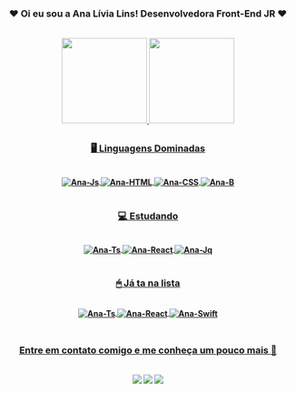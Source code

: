 
<h3 align="center"><b> ❤ Oi eu sou a Ana Lívia Lins! Desenvolvedora Front-End JR ❤ <b></h3><br>

<div align="center">
  <a href="https://github.com/analivialins">
  <img height="150em" src="https://github-readme-stats.vercel.app/api?username=analivialins&show_icons=true&theme=aura_dark&include_all_commits=true&count_private=true"/>
     <img height="150em" src="https://github-readme-stats.vercel.app/api/top-langs/?username=analivialins&layout=compact&langs_count=7&theme=aura_dark"/>
</div>
  
  ##
  
<h3 align="center"><b>🖥 Linguagens Dominadas<b></h3> 
  
<div align="center" style="display: inline_block"><br>
  <img align="center" alt="Ana-Js" src="https://img.shields.io/badge/JavaScript-F7DF1E?style=for-the-badge&logo=javascript&logoColor=black">
  <img align="center" alt="Ana-HTML" src="https://img.shields.io/badge/HTML5-E34F26?style=for-the-badge&logo=html5&logoColor=white">
  <img align="center" alt="Ana-CSS" src="https://img.shields.io/badge/CSS3-1572B6?style=for-the-badge&logo=css3&logoColor=white">
  <img align="center" alt="Ana-B" src="https://img.shields.io/badge/Bootstrap-563D7C?style=for-the-badge&logo=bootstrap&logoColor=white">
</div><br>
  
<h3 align="center"><b>💻 Estudando<b></h3>
    
<div align="center" style="display: inline_block"><br>
  <img align="center" alt="Ana-Ts" src="https://img.shields.io/badge/TypeScript-007ACC?style=for-the-badge&logo=typescript&logoColor=white">
  <img align="center" alt="Ana-React" src="https://img.shields.io/badge/React-20232A?style=for-the-badge&logo=react&logoColor=61DAFB">
  <img align="center" alt="Ana-Jq" src="https://img.shields.io/badge/jQuery-0769AD?style=for-the-badge&logo=jquery&logoColor=white">
</div><br>
  
<h3 align="center"><b>🖱 Já ta na lista<b></h3>
  
<div align="center" style="display: inline_block"><br>
  <img align="center" alt="Ana-Ts" src="https://img.shields.io/badge/React_Native-20232A?style=for-the-badge&logo=react&logoColor=61DAFB">
  <img align="center" alt="Ana-React" src="https://img.shields.io/badge/Flutter-02569B?style=for-the-badge&logo=flutter&logoColor=white">
  <img align="center" alt="Ana-Swift" src="https://img.shields.io/badge/Swift-FA7343?style=for-the-badge&logo=swift&logoColor=white">
</div><br>

  
  ##

<h3 align="center"><b>Entre em contato comigo e me conheça um pouco mais 💭<b></h3><br>
  
<div align="center"> 
  <a href="https://instagram.com/analivia.lins" target="https://instagram.com/analivia.lins"><img src="https://img.shields.io/badge/-Instagram-%23E4405F?style=for-the-badge&logo=instagram&logoColor=white" target="_blank"></a>
  <a href = "mailto:livialins.contato@gmail.com"><img src="https://img.shields.io/badge/-Gmail-%23333?style=for-the-badge&logo=gmail&logoColor=white" target="mailto:livialins.contato@gmail.com"></a>
  <a href="https://www.linkedin.com/in/analivialins" target="https://www.linkedin.com/in/analivialins"><img src="https://img.shields.io/badge/-LinkedIn-%230077B5?style=for-the-badge&logo=linkedin&logoColor=white" target="_blank"></a> 
</div><br>

